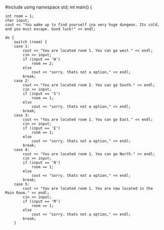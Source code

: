 #include<iostream>
using namespace std;
int main() {

	int room = 1;
	char input;
	cout << "You wake up to find yourself ina very huge dungeon. Its cold, and you must escape. Good luck!" << endl;

	do { 
		switch (room) {
		case 1:
			cout << "You are located room 1. You can go west." << endl;
			cin >> input;
			if (input == 'W')
				room == 2;
			else
				cout << "sorry. thats not a option," << endl;
			break;
		case 2:
			cout << "You are located room 2. You can go South." << endl;
			cin >> input;
			if (input == 'S')
				room == 1;
			else
				cout << "sorry. thats not a option," << endl;
			break;
		case 3:
			cout << "You are located room 1. You can go East." << endl;
			cin >> input;
			if (input == 'E')
				room == 1;
			else
				cout << "sorry. thats not a option," << endl;
			break;
		case 4:
			cout << "You are located room 1. You can go North." << endl;
			cin >> input;
			if (input == 'N')
				room == 1;
			else
				cout << "sorry. thats not a option," << endl;
			break;
		case 5:
			cout << "You are located room 1. You are now located in the Main Room." << endl;
			cin >> input;
			if (input == 'M')
				room == 1;
			else
				cout << "sorry. thats not a option," << endl;
			break;
		}
